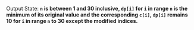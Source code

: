 Output State: **`n` is between 1 and 30 inclusive, `dp[i]` for `i` in range `n` is the minimum of its original value and the corresponding `c[i]`, `dp[i]` remains 10 for `i` in range `n` to 30 except the modified indices.**